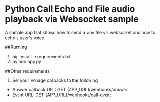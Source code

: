 # Python Call Echo and File audio playback via Websocket sample

A sample app that shows how to send a wav file via websocket and how to echo a user's voice.

##Running

1. pip install -r requirements.txt
2. python app.py

##Other requirements
1. Set your Vonage callbacks to the following
- Answer callback URL: GET {APP_URL}/webhooks/answer
- Event URL: GET {APP_URL}/webhooks/call-event
